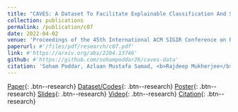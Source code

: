 ```yaml
---
title: "CAVES: A Dataset To Facilitate Explainable Classification And Summarization Of Concerns Towards COVID Vaccines"
collection: publications
permalink: /publication/c07
date: 2022-04-02
venue: 'Proceedings of the 45th International ACM SIGIR Conference on Research and Development in Information Retrieval, <b>SIGIR 2022</b>'
paperurl: #'/files/pdf/research/c07.pdf'
link: #'https://arxiv.org/abs/2204.13746'
github: #'https://github.com/sohampoddar26/caves-data'
citation: 'Soham Poddar, Azlaan Mustafa Samad, <b>Rajdeep Mukherjee</b>, Niloy Ganguly, Saptarshi Ghosh'
---
```


[Paper](/files/pdf/research/c07.pdf){: .btn--research} [Dataset/Codes](https://github.com/sohampoddar26/caves-data){: .btn--research} [Poster](/files/pdf/research/CAVES_SIGIR2022_Poster.pdf){: .btn--research} [Slides](https://docs.google.com/presentation/d/e/2PACX-1vQw4i9eslnalTY1xQ20KT-9drFglpyU2004q-HHkd6UQNh1WYyS18p9r8smYFOxCVg1_X644XczMBD1/pub?start=true&loop=false&delayms=5000){: .btn--research} [Video](https://dl.acm.org/doi/10.1145/3477495.3531745){: .btn--research} [Citation](https://dl.acm.org/doi/10.1145/3477495.3531745){: .btn--research}

